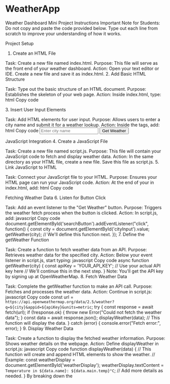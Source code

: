 # WeatherApp

Weather Dashboard Mini Project Instructions
Important Note for Students: Do not copy and paste the code provided below. Type out each line from scratch to improve your understanding of how it works.

Project Setup
1. Create an HTML File

Task: Create a new file named index.html.
Purpose: This file will serve as the front end of your weather dashboard.
Action:
Open your text editor or IDE.
Create a new file and save it as index.html.
2. Add Basic HTML Structure

Task: Type out the basic structure of an HTML document.
Purpose: Establishes the skeleton of your web page.
Action: Inside index.html, type:
html
Copy code
<!DOCTYPE html>
<html lang="en">
<head>
    <meta charset="UTF-8">
    <title>Weather Dashboard</title>
</head>
<body>
</body>
</html>
3. Insert User Input Elements

Task: Add HTML elements for user input.
Purpose: Allows users to enter a city name and submit it for a weather lookup.
Action: Inside the <body> tags, add:
html
Copy code
<input type="text" id="cityInput" placeholder="Enter city name">
<button id="searchButton">Get Weather</button>
<div id="weatherDisplay"></div>
JavaScript Integration
4. Create a JavaScript File

Task: Create a new file named script.js.
Purpose: This file will contain your JavaScript code to fetch and display weather data.
Action:
In the same directory as your HTML file, create a new file.
Save this file as script.js.
5. Link JavaScript to HTML

Task: Connect your JavaScript file to your HTML.
Purpose: Ensures your HTML page can run your JavaScript code.
Action: At the end of your <body> in index.html, add:
html
Copy code
<script src="script.js"></script>
Fetching Weather Data
6. Listen for Button Click

Task: Add an event listener to the "Get Weather" button.
Purpose: Triggers the weather fetch process when the button is clicked.
Action: In script.js, add:
javascript
Copy code
document.getElementById('searchButton').addEventListener("click", function() {
    const city = document.getElementById('cityInput').value;
    getWeather(city); // We'll define this function next.
});
7. Define the getWeather Function

Task: Create a function to fetch weather data from an API.
Purpose: Retrieves weather data for the specified city.
Action: Below your event listener in script.js, start typing:
javascript
Copy code
async function getWeather(city) {
    const apiKey = 'YOUR_API_KEY'; // Use your actual API key here
    // We'll continue this in the next step.
}
Note: You'll get the API key by signing up at OpenWeatherMap.
8. Fetch Weather Data

Task: Complete the getWeather function to make an API call.
Purpose: Fetches and processes the weather data.
Action: Continue in script.js:
javascript
Copy code
const url = `https://api.openweathermap.org/data/2.5/weather?q=${city}&appid=${apiKey}&units=metric`;
try {
    const response = await fetch(url);
    if (!response.ok) {
        throw new Error("Could not fetch the weather data");
    }
    const data = await response.json();
    displayWeather(data); // This function will display the data.
} catch (error) {
    console.error("Fetch error:", error);
}
9. Display Weather Data

Task: Create a function to display the fetched weather information.
Purpose: Shows weather details on the webpage.
Action: Define displayWeather in script.js:
javascript
Copy code
function displayWeather(data) {
    // This function will create and append HTML elements to show the weather.
    // Example:
    const weatherDisplay = document.getElementById('weatherDisplay');
    weatherDisplay.textContent = `Temperature in ${data.name}: ${data.main.temp}°C`;
    // Add more details as needed.
}
By breaking down the
